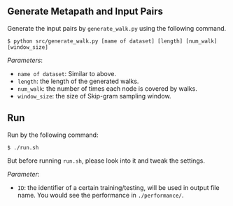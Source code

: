 ## Generate Metapath and Input Pairs
Generate the input pairs by `generate_walk.py` using the following command.
```
$ python src/generate_walk.py [name of dataset] [length] [num_walk] [window_size]
```

_Parameters_:
* `name of dataset`: Similar to above.
* `length`: the length of the generated walks.
* `num_walk`: the number of times each node is covered by walks.
* `window_size`: the size of Skip-gram sampling window.


## Run
Run by the following command:
```
$ ./run.sh 
```
But before running `run.sh`, please look into it and tweak the settings.

_Parameter_:
* `ID`: the identifier of a certain training/testing, will be used in output file name.
You would see the performance in `./performance/`.
